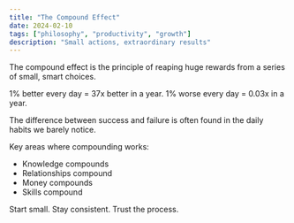 ```yaml
---
title: "The Compound Effect"
date: 2024-02-10
tags: ["philosophy", "productivity", "growth"]
description: "Small actions, extraordinary results"
---
```


The compound effect is the principle of reaping huge rewards from a series of small, smart choices.

1% better every day = 37x better in a year.
1% worse every day = 0.03x in a year.

The difference between success and failure is often found in the daily habits we barely notice.

Key areas where compounding works:
- Knowledge compounds
- Relationships compound
- Money compounds
- Skills compound

Start small. Stay consistent. Trust the process.